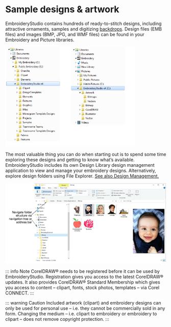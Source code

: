 # Sample designs & artwork

EmbroideryStudio contains hundreds of ready-to-stitch designs, including attractive ornaments, samples and digitizing [backdrops](../../glossary/glossary). Design files (EMB files) and images (BMP, JPG, and WMF files) can be found in your Embroidery and Picture libraries.

![bitmaps00039.png](assets/bitmaps00039.png)

The most valuable thing you can do when starting out is to spend some time exploring these designs and getting to know what’s available. EmbroideryStudio includes its own Design Library design management application to view and manage your embroidery designs. Alternatively, explore design folders using File Explorer. [See also Design Management.](../../Management/manage_designs/Design_Management)

![FileExplorerArtwork.png](assets/FileExplorerArtwork.png)

::: info Note
CorelDRAW® needs to be registered before it can be used by EmbroideryStudio. Registration gives you access to the latest CorelDRAW® updates. It also provides CorelDRAW® Standard Membership which gives you access to content – clipart, fonts, stock photos, templates – via Corel CONNECT.
:::

::: warning Caution
Included artwork (clipart) and embroidery designs can only be used for personal use – i.e. they cannot be commercially sold in any form. Changing the medium – i.e. clipart to embroidery or embroidery to clipart – does not remove copyright protection.
:::
